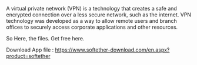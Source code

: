 A virtual private network (VPN) is a technology that creates a safe and encrypted connection over a less secure network, such as the internet. VPN technology was developed as a way to allow remote users and branch offices to securely access corporate applications and other resources.

So Here, the files. Get free here.

Download App file : https://www.softether-download.com/en.aspx?product=softether


